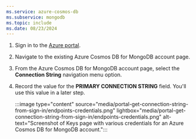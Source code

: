 ```yaml
---
ms.service: azure-cosmos-db
ms.subservice: mongodb
ms.topic: include
ms.date: 08/23/2024
---
```

1. Sign in to the [Azure portal](https://portal.azure.com).

1. Navigate to the existing Azure Cosmos DB for MongoDB account page.

1. From the Azure Cosmos DB for MongoDB account page, select the **Connection String** navigation menu option.

1. Record the value for the **PRIMARY CONNECTION STRING** field. You'll use this value in a later step.

   :::image type="content" source="media/portal-get-connection-string-from-sign-in/endpoints-credentials.png" lightbox="media/portal-get-connection-string-from-sign-in/endpoints-credentials.png" alt-text="Screenshot of Keys page with various credentials for an Azure Cosmos DB for MongoDB account.":::
